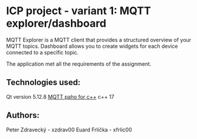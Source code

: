 # ICP project - variant 1: MQTT explorer/dashboard
MQTT Explorer is a MQTT client that provides a structured overview of your MQTT topics.
Dashboard allows you to create widgets for each device connected to a specific topic.

The application met all the requirements of the assignment.

## Technologies used:
Qt version 5.12.8
[MQTT paho for c++](https://github.com/eclipse/paho.mqtt.cpp)
c++ 17

## Authors:
Peter Zdravecký  - xzdrav00
Euard Frlička    - xfrlic00